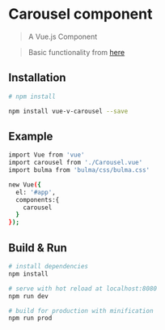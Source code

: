 # Carousel component

> A Vue.js Component  

> Basic functionality from [here](https://desandro.github.io/3dtransforms/docs/carousel.html)


## Installation

``` bash
# npm install

npm install vue-v-carousel --save

```
## Example

``` bash
import Vue from 'vue'
import carousel from './Carousel.vue'
import bulma from 'bulma/css/bulma.css'

new Vue({
  el: '#app',
  components:{
    carousel
  }
});
```

## Build & Run

``` bash
# install dependencies
npm install

# serve with hot reload at localhost:8080
npm run dev

# build for production with minification
npm run prod

```

[npm-url]: https://www.npmjs.com/package/voider-carousel